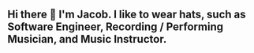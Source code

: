 ## Hi there 👋 I'm Jacob. I like to wear hats, such as Software Engineer, Recording / Performing Musician, and Music Instructor.

<!--
**jacoblauxman/jacoblauxman** is a ✨ _special_ ✨ repository because its `README.md` (this file) appears on your GitHub profile.

Here are some ideas to get you started:

- 🔭 I’m currently working on finishing up several solo full stack web apps, and looking to collaborate on more web app projects
- 🌱 I’m currently learning full stack web development with an emphasis on React / Redux frontend
- 👯 I’m looking to collaborate on any music / music education or other arts-related projects (other project spaces are welcome too 🤠)
- 🤔 I’m looking for help with GraphQL and other database query languages/frameworks to further my understanding of data management 
- 💬 Ask me about ...
- 📫 How to reach me: [email](jlauxman@gmail.com)  [Linkedin](https://www.linkedin.com/in/jacob-lauxman-a3170b261/) 
- 😄 Pronouns: ...
- ⚡ Fun fact: ...
-->
